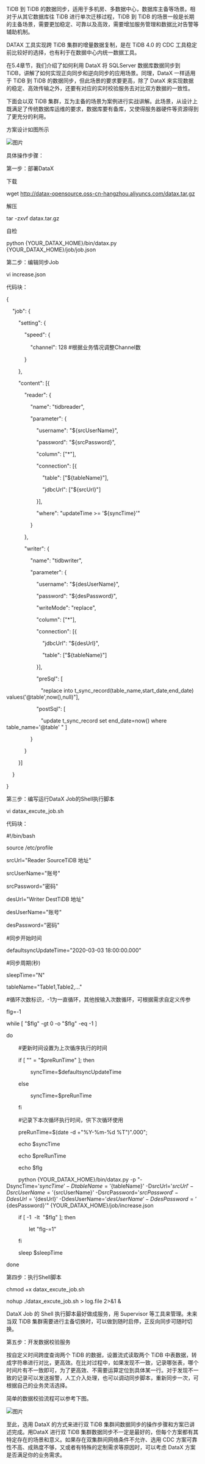 TiDB 到 TiDB 的数据同步，适用于多机房、多数据中心，数据库主备等场景。相对于从其它数据库往 TiDB 进行单次迁移过程，TiDB 到 TiDB 的场景一般是长期的主备场景，需要更加稳定、可靠以及高效，需要增加服务管理和数据比对告警等辅助机制。

DATAX 工具实现跨 TiDB 集群的增量数据复制，是在 TiDB 4.0 的 CDC 工具稳定前比较好的选择，也有利于在数据中心内统一数据工具。

在5.4章节，我们介绍了如何利用 DataX 将 SQLServer 数据库数据同步到 TiDB，讲解了如何实现正向同步和逆向同步的应用场景。同理，DataX 一样适用于 TiDB 到 TiDB 的数据同步，但此场景的要求要更高，除了 DataX 来实现数据的稳定、高效传输之外，还要有对应的实时校验服务去对比双方数据的一致性。

下面会以双 TiDB 集群，互为主备的场景为案例进行实战讲解。此场景，从设计上既满足了传统数据库运维的要求，数据库要有备库，又使得服务器硬件等资源得到了更充分的利用。

方案设计如图所示

![图片](https://uploader.shimo.im/f/wNLA84fphFk93r69.png!thumbnail)

具体操作步骤：

第一步：部署DataX

下载

wget http://datax-opensource.oss-cn-hangzhou.aliyuncs.com/datax.tar.gz

解压

tar -zxvf datax.tar.gz

自检

python {YOUR_DATAX_HOME}/bin/datax.py {YOUR_DATAX_HOME}/job/job.json

第二步：编辑同步Job

vi increase.json

代码块：

{

    "job": {

        "setting": {

            "speed": {

                "channel": 128 #根据业务情况调整Channel数

            }

        },

        "content": [{

            "reader": {

                "name": "tidbreader",

                "parameter": {

                    "username": "${srcUserName}",

                    "password": "${srcPassword}",

                    "column": ["*"],

                    "connection": [{

                        "table": ["${tableName}"],

                        "jdbcUrl": ["${srcUrl}"]

                    }],

                    "where": "updateTime >= '${syncTime}'"

                }

            },

            "writer": {

                "name": "tidbwriter",

                "parameter": {

                    "username": "${desUserName}",

                    "password": "${desPassword}",

                    "writeMode": "replace",

                    "column": ["*"],

                    "connection": [{

                        "jdbcUrl": "${desUrl}",

                        "table": ["${tableName}"]

                    }],

                    "preSql": [

                       "replace into t_sync_record(table_name,start_date,end_date) values('@table',now(),null)"],

                    "postSql": [

                       "update t_sync_record set end_date=now() where table_name='@table' " ]

                }

            }

        }]

    }

}

第三步：编写运行DataX Job的Shell执行脚本

vi datax_excute_job.sh

代码块：

#!/bin/bash

source /etc/profile

srcUrl="Reader SourceTiDB 地址"

srcUserName="账号"

srcPassword="密码"

desUrl="Writer DestTiDB 地址"

desUserName="账号"

desPassword="密码"

#同步开始时间

defaultsyncUpdateTime="2020-03-03 18:00:00.000"

#同步周期(秒)

sleepTime="N"

tableName="Table1,Table2,..."

#循环次数标识，-1为一直循环，其他按输入次数循环，可根据需求自定义传参

flg=-1

while [ "$flg" -gt 0 -o "$flg" -eq -1 ]

do

        #更新时间设置为上次循序执行的时间

        if [ "" = "$preRunTime" ]; then

                syncTime=$defaultsyncUpdateTime

        else

                syncTime=$preRunTime

        fi

        #记录下本次循环执行时间，供下次循环使用

        preRunTime=$(date -d +"%Y-%m-%d %T")".000";

        echo $syncTime

        echo $preRunTime

        echo $flg

        python {YOUR_DATAX_HOME}/bin/datax.py -p "-DsyncTime='${syncTime}' -DtableName='${tableName}' -DsrcUrl='${srcUrl}' -DsrcUserName='${srcUserName}' -DsrcPassword='${srcPassword}' -DdesUrl='${desUrl}' -DdesUserName='${desUserName}' -DdesPassword='${desPassword}'" {YOUR_DATAX_HOME}/job/increase.json

        if [ -1  -lt  "$flg" ]; then

               let "flg-=1"

        fi

        sleep $sleepTime

done

第四步：执行Shell脚本

chmod +x datax_excute_job.sh

nohup ./datax_excute_job.sh > log.file 2>&1 &

DataX Job 的 Shell 执行脚本最好做成服务，用 Supervisor 等工具来管理。未来当双 TiDB 集群需要进行主备切换时，可以做到随时启停，正反向同步可随时切换。

第五步：开发数据校验服务

按自定义时间跨度查询两个 TiDB 的数据，设置流式读取两个 TiDB 中表数据，转成字符串进行对比，更高效。在比对过程中，如果发现不一致，记录哪张表，哪个时间片有不一致即可，为了更高效、不需要运算定位到具体某一行。对于发现不一致的记录可以发送报警，人工介入处理，也可以调动同步脚本，重新同步一次，可根据自己的业务灵活选择。

简单的数据校验流程可以参考下图。

![图片](https://uploader.shimo.im/f/krSO1xjLx4o1gJpf.png!thumbnail)

至此，选用 DataX 的方式来进行双 TiDB 集群间数据同步的操作步骤和方案已讲述完成。用DataX 进行双 TiDB 集群数据同步不一定是最好的，但每个方案都有其特定存在的场景和意义。如果存在双集群间网络条件不允许、选用 CDC 方案可靠性不高、成熟度不够，又或者有特殊的定制需求等原因时，可以考虑 DataX 方案是否满足你的业务需求。


